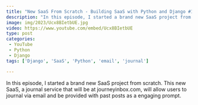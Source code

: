 ```yaml
---
title: "New SaaS From Scratch - Building SaaS with Python and Django #160"
description: "In this episode, I started a brand new SaaS project from scratch. This new SaaS, a journal service that will be at journeyinbox.com, will allow users to journal via email and be provided with past posts as a engaging prompt."
image: img/2023/Ucx8BIetbUE.jpg
video: https://www.youtube.com/embed/Ucx8BIetbUE
type: post
categories:
 - YouTube
 - Python
 - Django
tags: ['Django', 'SaaS', 'Python', 'email', 'journal']

---
```


In this episode, I started a brand new SaaS project from scratch. This new SaaS, a journal service that will be at journeyinbox.com, will allow users to journal via email and be provided with past posts as a engaging prompt.
